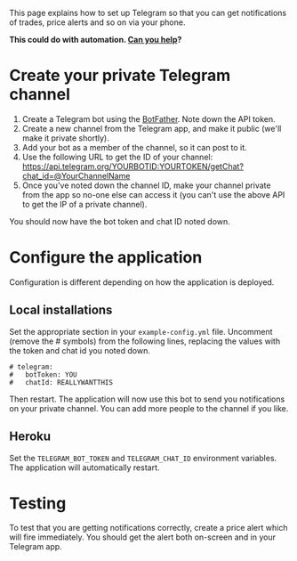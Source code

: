 This page explains how to set up Telegram so that you can get notifications of trades, price alerts and so on via your phone.

**This could do with automation. [Can you help](../issues/195)?**

# Create your private Telegram channel

1. Create a Telegram bot using the [BotFather](https://core.telegram.org/bots). Note down the API token.
1. Create a new channel from the Telegram app, and make it public (we'll make it private shortly).
1. Add your bot as a member of the channel, so it can post to it.
1. Use the following URL to get the ID of your channel: https://api.telegram.org/YOURBOTID:YOURTOKEN/getChat?chat_id=@YourChannelName
1. Once you've noted down the channel ID, make your channel private from the app so no-one else can access it (you can't use the above API to get the IP of a private channel).

You should now have the bot token and chat ID noted down.

# Configure the application

Configuration is different depending on how the application is deployed.

## Local installations

Set the appropriate section in your `example-config.yml` file. Uncomment (remove the # symbols) from the following lines, replacing the values with the token and chat id you noted down.

```
# telegram:
#   botToken: YOU
#   chatId: REALLYWANTTHIS
```

Then restart. The application will now use this bot to send you notifications on your private channel. You can add more people to the channel if you like.

## Heroku

Set the `TELEGRAM_BOT_TOKEN` and `TELEGRAM_CHAT_ID` environment variables.  The application will automatically restart.

# Testing

To test that you are getting notifications correctly, create a price alert which will fire immediately.  You should get the alert both on-screen and in your Telegram app.